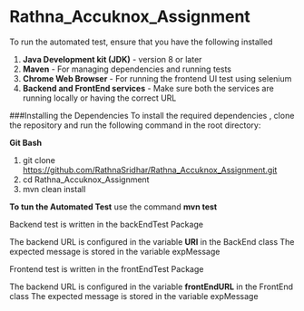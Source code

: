 # Rathna_Accuknox_Assignment

To run the automated test, ensure that you have the following installed

1. **Java Development kit (JDK)** - version 8 or later
2. **Maven** - For managing dependencies and running tests
3. **Chrome Web Browser** - For running the frontend UI test using selenium
4. **Backend and FrontEnd services** - Make sure both the services are running locally or having the correct URL

###Installing the Dependencies
To install the required dependencies , clone the repository and run the following command in the root directory:

**Git Bash**
1. git clone https://github.com/RathnaSridhar/Rathna_Accuknox_Assignment.git
2. cd Rathna_Accuknox_Assignment
3. mvn clean install

**To tun the Automated Test**
use the command **mvn test**

Backend test is written in the backEndTest Package

The backend URL is configured in the variable **URI** in the BackEnd class
The expected message is stored in the variable expMessage

Frontend test is written in the frontEndTest Package

The backend URL is configured in the variable **frontEndURL** in the FrontEnd class
The expected message is stored in the variable expMessage

